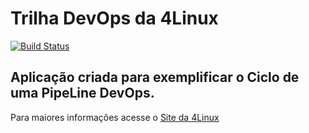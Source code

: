 # Trilha DevOps da 4Linux

<!-- Altere a Flag abaixo com sua URL do Travis -->
[![Build Status](https://travis-ci.com/cristianorbfaria/DevOpsLab-HelloWorld.svg?branch=master)](https://travis-ci.com/cristianorbfaria/DevOpsLab-HelloWorld)

## Aplicação criada para exemplificar o Ciclo de uma PipeLine DevOps.


Para maiores informações acesse o [Site da 4Linux](https://www.4linux.com.br/cursos/devops)
